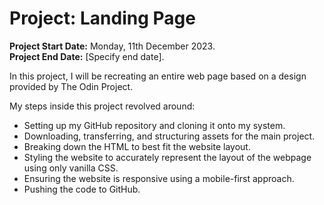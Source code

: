 # Project: Landing Page

**Project Start Date:** Monday, 11th December 2023.  
**Project End Date:** [Specify end date].

In this project, I will be recreating an entire web page based on a design provided by The Odin Project.

My steps inside this project revolved around:

* Setting up my GitHub repository and cloning it onto my system.
* Downloading, transferring, and structuring assets for the main project.
* Breaking down the HTML to best fit the website layout.
* Styling the website to accurately represent the layout of the webpage using only vanilla CSS.
* Ensuring the website is responsive using a mobile-first approach.
* Pushing the code to GitHub.
